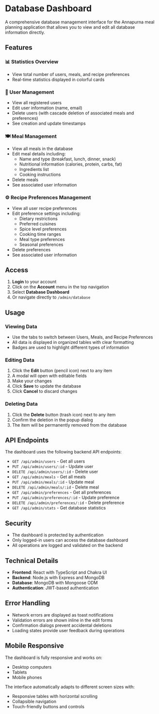 # Database Dashboard

A comprehensive database management interface for the Annapurna meal planning application that allows you to view and edit all database information directly.

## Features

### 📊 Statistics Overview
- View total number of users, meals, and recipe preferences
- Real-time statistics displayed in colorful cards

### 👥 User Management
- View all registered users
- Edit user information (name, email)
- Delete users (with cascade deletion of associated meals and preferences)
- See creation and update timestamps

### 🍽️ Meal Management
- View all meals in the database
- Edit meal details including:
  - Name and type (breakfast, lunch, dinner, snack)
  - Nutritional information (calories, protein, carbs, fat)
  - Ingredients list
  - Cooking instructions
- Delete meals
- See associated user information

### ⚙️ Recipe Preferences Management
- View all user recipe preferences
- Edit preference settings including:
  - Dietary restrictions
  - Preferred cuisines
  - Spice level preferences
  - Cooking time ranges
  - Meal type preferences
  - Seasonal preferences
- Delete preferences
- See associated user information

## Access

1. **Login** to your account
2. Click on the **Account** menu in the top navigation
3. Select **Database Dashboard**
4. Or navigate directly to `/admin/database`

## Usage

### Viewing Data
- Use the tabs to switch between Users, Meals, and Recipe Preferences
- All data is displayed in organized tables with clear formatting
- Badges are used to highlight different types of information

### Editing Data
1. Click the **Edit** button (pencil icon) next to any item
2. A modal will open with editable fields
3. Make your changes
4. Click **Save** to update the database
5. Click **Cancel** to discard changes

### Deleting Data
1. Click the **Delete** button (trash icon) next to any item
2. Confirm the deletion in the popup dialog
3. The item will be permanently removed from the database

## API Endpoints

The dashboard uses the following backend API endpoints:

- `GET /api/admin/users` - Get all users
- `PUT /api/admin/users/:id` - Update user
- `DELETE /api/admin/users/:id` - Delete user
- `GET /api/admin/meals` - Get all meals
- `PUT /api/admin/meals/:id` - Update meal
- `DELETE /api/admin/meals/:id` - Delete meal
- `GET /api/admin/preferences` - Get all preferences
- `PUT /api/admin/preferences/:id` - Update preference
- `DELETE /api/admin/preferences/:id` - Delete preference
- `GET /api/admin/stats` - Get database statistics

## Security

- The dashboard is protected by authentication
- Only logged-in users can access the database dashboard
- All operations are logged and validated on the backend

## Technical Details

- **Frontend**: React with TypeScript and Chakra UI
- **Backend**: Node.js with Express and MongoDB
- **Database**: MongoDB with Mongoose ODM
- **Authentication**: JWT-based authentication

## Error Handling

- Network errors are displayed as toast notifications
- Validation errors are shown inline in the edit forms
- Confirmation dialogs prevent accidental deletions
- Loading states provide user feedback during operations

## Mobile Responsive

The dashboard is fully responsive and works on:
- Desktop computers
- Tablets
- Mobile phones

The interface automatically adapts to different screen sizes with:
- Responsive tables with horizontal scrolling
- Collapsible navigation
- Touch-friendly buttons and controls 